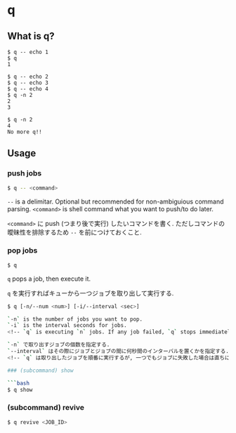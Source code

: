# q

## What is q?

```
$ q -- echo 1
$ q
1

$ q -- echo 2
$ q -- echo 3
$ q -- echo 4
$ q -n 2
2
3

$ q -n 2
4
No more q!!
```

## Usage

### push jobs

```bash
$ q -- <command>
```

`--` is a delimitar. Optional but recommended for non-ambiguious command parsing.
`<command>` is shell command what you want to push/to do later.

`<command>` に push (つまり後で実行) したいコマンドを書く.
ただしコマンドの曖昧性を排除するため `--` を前につけておくこと.

### pop jobs

```bash
$ q
```

`q` pops a job, then execute it.

`q` を実行すればキューから一つジョブを取り出して実行する.

```bash
$ q [-n/--num <num>] [-i/--interval <sec>]

`-n` is the number of jobs you want to pop.
`-i` is the interval seconds for jobs.
<!-- `q` is executing `n` jobs. If any job failed, `q` stops immediately. -->

`-n` で取り出すジョブの個数を指定する.
`--interval` はその際にジョブとジョブの間に何秒間のインターバルを置くかを指定する.
<!-- `q` は取り出したジョブを順番に実行するが, 一つでもジョブに失敗した場合は直ちに残り全てを中止する. -->

### (subcommand) show

```bash
$ q show
```

### (subcommand) revive

```bash
$ q revive <JOB_ID>
```
